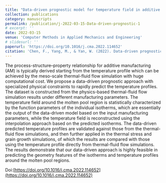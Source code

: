 ```yaml
---
title: "Data-driven prognostic model for temperature field in additive manufacturing based on the high-fidelity thermal-fluid flow simulation"
collection: publications
category: manuscripts
permalink: /publication/j-2022-03-15-Data-driven-prognostic-1
# excerpt: ''
date: 2022-03-15
venue: 'Computer Methods in Applied Mechanics and Engineering'
# slidesurl: ''
paperurl: 'https://doi.org/10.1016/j.cma.2022.114652'
citation: 'Chen, F., Yang, M., & Yan, W. (2022). Data-driven prognostic model for temperature field in additive manufacturing based on the high-fidelity thermal-fluid flow simulation. Computer Methods in Applied Mechanics and Engineering, 392, 114652.'
---
```


The process-structure–property relationship for additive manufacturing (AM) is typically derived starting from the temperature profile which can be achieved by the meso-scale thermal-fluid flow simulation with huge computational cost. We propose a data-driven prognostic approach with specialized physical constraints to rapidly predict the temperature profiles. The dataset is constructed from the physics-based thermal-fluid flow simulation results under different manufacturing parameters. The temperature field around the molten pool region is statistically characterized by the function parameters of the individual isotherms, which are essentially the output of the data-driven model based on the input manufacturing parameters, while the temperature field is reconstructed using the interpolation approach based on the predicted isotherms. The data-driven predicted temperature profiles are validated against those from the thermal-fluid flow simulations, and then further applied in the thermal stress and grain growth simulations, of which the results are compared with those using the temperature profile directly from thermal-fluid flow simulations. The results demonstrate that our data-driven approach is highly feasible in predicting the geometry features of the isotherms and temperature profiles around the molten pool regions.

Doi:[https://doi.org/10.1016/j.cma.2022.114652](https://doi.org/10.1016/j.cma.2022.114652)
